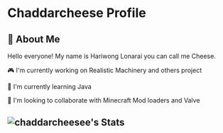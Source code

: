 
# Chaddarcheese Profile
## 🚀 About Me
Hello everyone! My name is Hariwong Lonarai you can call me Cheese.

🎮 I'm currently working on Realistic Machinery and others project

🧠 I'm currently learning Java

👯 I'm looking to collaborate with Minecraft Mod loaders and Valve
## ![chaddarcheesee's Stats](https://github-readme-stats.vercel.app/api?username=chaddarcheesee&theme=vue-dark&show_icons=true&hide_border=true&count_private=true)
